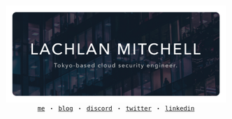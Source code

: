 <div align="center">
  <img src="banner.png" />
</div>
<div align="center">
  <samp>
    <a href="https://lachlan.io">me</a> ・
    <a href="https://lachlan.io/blog">blog</a> ・
    <a href="https://chat.lachlan.io">discord</a> ・
    <a href="https://twitter.com/lachlanmitchell">twitter</a> ・
    <a href="https://www.linkedin.com/in/lachlan-mitchell">linkedin</a>
  </samp>
</div>
